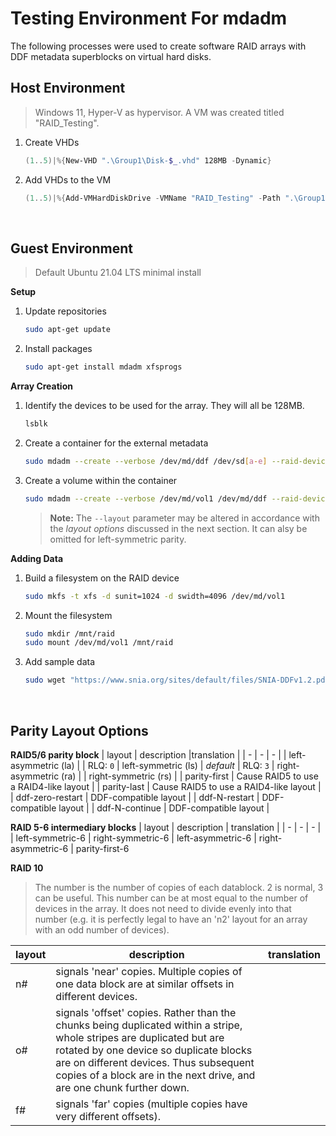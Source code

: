 # Testing Environment For mdadm

The following processes were used to create software RAID arrays with DDF metadata superblocks on virtual hard disks.


## Host Environment
> Windows 11, Hyper-V as hypervisor.  A VM was created titled "RAID_Testing".
1. Create VHDs
   ```powershell
   (1..5)|%{New-VHD ".\Group1\Disk-$_.vhd" 128MB -Dynamic}
   ```
2. Add VHDs to the VM
   ```powershell
   (1..5)|%{Add-VMHardDiskDrive -VMName "RAID_Testing" -Path ".\Group1\Disk-$_.vhd"}
   ```

<br>

## Guest Environment
> Default Ubuntu 21.04 LTS minimal install
> 
**Setup**

1.  Update repositories
    ```bash
    sudo apt-get update
    ```
2.  Install packages
    ```bash
    sudo apt-get install mdadm xfsprogs
    ```

**Array Creation**
1. Identify the devices to be used for the array.  They will all be 128MB.
    ```bash
    lsblk
    ```
2.  Create a container for the external metadata
    ```bash
    sudo mdadm --create --verbose /dev/md/ddf /dev/sd[a-e] --raid-devices 5 --metadata=ddf
    ```
3. Create a volume within the container
    ```bash
    sudo mdadm --create --verbose /dev/md/vol1 /dev/md/ddf --raid-devices 5 --level 5 --layout ddf-zero-restart
    ```
    > **Note:** The `--layout` parameter may be altered in accordance with the _layout options_ discussed in the next section. It can alsy be omitted for left-symmetric parity.

**Adding Data**
1. Build a filesystem on the RAID device
   ```bash
   sudo mkfs -t xfs -d sunit=1024 -d swidth=4096 /dev/md/vol1
   ```
2. Mount the filesystem
   ```bash
   sudo mkdir /mnt/raid
   sudo mount /dev/md/vol1 /mnt/raid
    ```
3. Add sample data
    ```bash
    sudo wget "https://www.snia.org/sites/default/files/SNIA-DDFv1.2.pdf" -o "/mnt/raid/SNIA-DDFv1.2.pdf"
    ```
<br>

## Parity Layout Options
**RAID5/6 parity block**
| layout | description |translation |
| - | - | - |
| left-asymmetric (la) | | RLQ: `0`
| left-symmetric (ls) | _default_ | RLQ: `3`
| right-asymmetric (ra) |
| right-symmetric (rs) |
| parity-first | Cause RAID5 to use a RAID4-like layout |
| parity-last | Cause RAID5 to use a RAID4-like layout |
| ddf-zero-restart | DDF-compatible layout |
| ddf-N-restart | DDF-compatible layout |
| ddf-N-continue | DDF-compatible layout |

**RAID 5-6 intermediary blocks**
| layout | description | translation |
| - | - | - |
| left-symmetric-6
| right-symmetric-6
| left-asymmetric-6
| right-asymmetric-6
| parity-first-6

**RAID 10**
> The number is the number of copies of each datablock. 2 is normal, 3 can be useful. This number can be at most equal to the number of devices in the array. It does not need to divide evenly into that number (e.g. it is perfectly legal to have an 'n2' layout for an array with an odd number of devices). 

| layout | description | translation |
| - | - | - |
| n# | signals 'near' copies. Multiple copies of one data block are at similar offsets in different devices. |
| o# | signals 'offset' copies. Rather than the chunks being duplicated within a stripe, whole stripes are duplicated but are rotated by one device so duplicate blocks are on different devices. Thus subsequent copies of a block are in the next drive, and are one chunk further down. |
| f# | signals 'far' copies (multiple copies have very different offsets). |